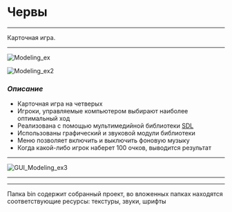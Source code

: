 # **Червы**
*************
Карточная игра.
*********
![Modeling_ex](https://4.downloader.disk.yandex.ru/disk/abbb90c72fb7756deb1d8a530063e4ec9c17a850125cae5c23fcd3c813465730/59a322e5/e4yAmOpUdHfB_SQ08sGywfaidfvmzIb9dS-0FMLv6_LAmQl5xdYJtzk9mZ6200hmtiUGBJXUa-iw1T79dQeVeg%3D%3D?uid=227757636&filename=chMenu.jpg&disposition=inline&hash=&limit=0&content_type=image%2Fjpeg&fsize=175400&hid=df83a9cfc8a90a12698babc24cb9b433&media_type=image&tknv=v2&etag=1e634a5519012b1923597ad87a218927)

![Modeling_ex2](https://1.downloader.disk.yandex.ru/disk/f77c793ffc362c5d4ef1f8a7b541093a947476b415287a782a8c8b7a415fbd84/59a32321/e4yAmOpUdHfB_SQ08sGywYcFP7g8QjSWkg3Ey8BdqxbqnZx19xy_5HZAkvyJY8FWKjSAOK0bYHh8qXgkDfPcZQ%3D%3D?uid=227757636&filename=chGP.jpg&disposition=inline&hash=&limit=0&content_type=image%2Fjpeg&fsize=329905&hid=33f297be2b02e7deb9750b5d17f7845c&media_type=image&tknv=v2&etag=4d18e8fefe59c3ab3cfad252293a48d9)

### ***Описание***

* Карточная игра на четверых
* Игроки, управляемые компьютером выбирают наиболее оптимальный ход
* Реализована с помощью мультимедийной библиотеки [SDL](http://www.libsdl.org/)
* Использованы графический и звуковой модули библиотеки
* Меню позволяет включить и выключить фоновую музыку
* Когда какой-либо игрок наберет 100 очков, выводится результат

**********

![GUI_Modeling_ex3](https://2.downloader.disk.yandex.ru/disk/95a0a431903add0a68ecdcaa78c4b1e4ed277715628063cd896e141935a3a074/59a32353/e4yAmOpUdHfB_SQ08sGywVD8jWGvMcHmIYwDw1k2U7xR6xn3LwpR8p-05IDonWYRDKryIFZsgzujAN4ZV8EiRQ%3D%3D?uid=227757636&filename=chVict.jpg&disposition=inline&hash=&limit=0&content_type=image%2Fjpeg&fsize=195370&hid=4a9a0381b84fcbf6dcdce98bcd5ff855&media_type=image&tknv=v2&etag=494cf05b13d7acdd0fc38f45bb5f56b6)

*********


*********

Папка bin содержит собранный проект, во вложенных папках находятся соответствующие ресурсы: текстуры, звуки, шрифты

